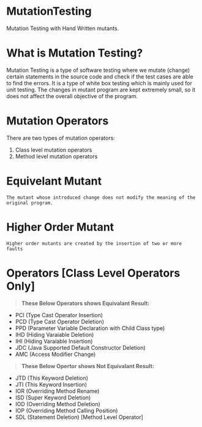 # MutationTesting

Mutation Testing with Hand Written mutants.

# What is Mutation Testing?

  Mutation Testing is a type of software testing where we mutate (change) certain statements in the source code and check if the test cases are able to find the errors. It is a type of white box testing which is mainly used for unit testing. The changes in mutant program are kept extremely small, so it does not affect the overall objective of the program.
  
# Mutation Operators

  There are two types of mutation operators:
  
  1. Class level mutation operators
  2. Method level mutation operators


# Equivelant Mutant 
    The mutant whose introduced change does not modify the meaning of the original program.
# Higher Order Mutant
    Higher order mutants are created by the insertion of two or more faults

# Operators [Class Level Operators Only]

> **These Below Operators shows Equivalant Result:**

* PCI (Type Cast Operator Insertion)
* PCD (Type Cast Operator Deletion)
* PPD (Parameter Variable Declaration with Child Class type)
* IHD (Hiding Varaiable Deletion)
* IHI (Hiding Varaiable Insertion)
* JDC (Java Supported Default Constructor Deletion)
* AMC (Access Modifier Change)

> **These Below Opertor shows Not Equivalant Result:**

* JTD (This Keyword Deletion)
* JTI (This Keyword Insertion)
* IOR (Overriding Method Rename)
* ISD (Super Keyword Deletion)
* IOD (Overriding Method Deletion)
* IOP (Overriding Method Calling Position)
* SDL (Statement Deletion) [Method Level Operator]


